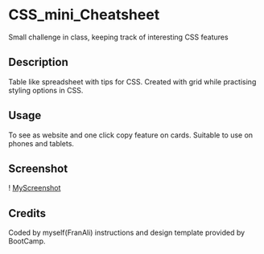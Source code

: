 # CSS_mini_Cheatsheet
Small challenge in class, keeping track of interesting CSS features
## Description
Table like spreadsheet with tips for CSS. Created with grid while practising styling options in CSS.
## Usage
To see as website and one click copy feature on cards.
Suitable to use on phones and tablets.
## Screenshot
! [MyScreenshot](CSS_mini_Cheatsheet/Images/miniChallenge.png)
## Credits
Coded by myself(FranAli) instructions and design template provided by BootCamp.
